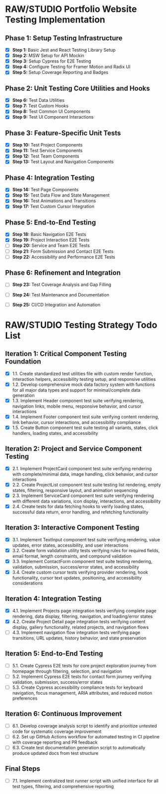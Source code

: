 # RAW/STUDIO Portfolio Website Testing Implementation

## Phase 1: Setup Testing Infrastructure
- [x] **Step 1:** Basic Jest and React Testing Library Setup
- [x] **Step 2:** MSW Setup for API Mockin
- [x] **Step 3:** Setup Cypress for E2E Testing
- [x] **Step 4:** Configure Testing for Framer Motion and Radix UI
- [x] **Step 5:** Setup Coverage Reporting and Badges
## Phase 2: Unit Testing Core Utilities and Hooks
- [x] **Step 6:** Test Data Utilities
- [x] **Step 7:** Test Custom Hooks
- [x] **Step 8:** Test Common UI Components
- [x] **Step 9:** Test UI Component Interactions
## Phase 3: Feature-Specific Unit Tests
- [x] **Step 10:** Test Project Components
- [x] **Step 11:** Test Service Components
- [x] **Step 12:** Test Team Components
- [x] **Step 13:** Test Layout and Navigation Components
## Phase 4: Integration Testing
- [x] **Step 14:** Test Page Components
- [x] **Step 15:** Test Data Flow and State Management
- [x] **Step 16:** Test Animations and Transitions
- [x] **Step 17:** Test Custom Cursor Integration
## Phase 5: End-to-End Testing
- [x] **Step 18:** Basic Navigation E2E Tests
- [x] **Step 19:** Project Interaction E2E Tests
- [ ] **Step 20:** Service and Team E2E Tests
- [ ] **Step 21:** Form Submission and Contact E2E Tests
- [ ] **Step 22:** Accessibility and Performance E2E Tests
## Phase 6: Refinement and Integration
- [ ] **Step 23:** Test Coverage Analysis and Gap Filling
- [ ] **Step 24:** Test Maintenance and Documentation
- [ ] **Step 25:** CI/CD Integration and Automation


# RAW/STUDIO Testing Strategy Todo List

## Iteration 1: Critical Component Testing Foundation

- [x] 1.1. Create standardized test utilities file with custom render function, interaction helpers, accessibility testing setup, and responsive utilities
- [x] 1.2. Develop comprehensive mock data factory system with functions for all major data types and support for minimal/complete data generation
- [x] 1.3. Implement Header component test suite verifying rendering, navigation links, mobile menu, responsive behavior, and cursor interactions
- [x] 1.4. Implement Footer component test suite verifying content rendering, link behavior, cursor interactions, and accessibility compliance
- [x] 1.5. Create Button component test suite testing all variants, states, click handlers, loading states, and accessibility

## Iteration 2: Project and Service Component Testing

- [x] 2.1. Implement ProjectCard component test suite verifying rendering with complete/minimal data, image handling, click behavior, and cursor interactions
- [x] 2.2. Create ProjectList component test suite testing list rendering, empty states, filtering, responsive layout, and animation sequencing
- [x] 2.3. Implement ServiceCard component test suite verifying rendering with different data variations, icon display, interactions, and accessibility
- [x] 2.4. Create tests for data fetching hooks to verify loading states, successful data return, error handling, and refetching functionality

## Iteration 3: Interactive Component Testing

- [x] 3.1. Implement TextInput component test suite verifying rendering, value updates, error states, accessibility, and user interactions
- [x] 3.2. Create form validation utility tests verifying rules for required fields, email format, length constraints, and compound validation
- [x] 3.3. Implement ContactForm component test suite testing rendering, validation, submission, success/error states, and accessibility
- [x] 3.4. Create custom cursor tests verifying provider rendering, hook functionality, cursor text updates, positioning, and accessibility considerations

## Iteration 4: Integration Testing

- [x] 4.1. Implement Projects page integration tests verifying complete page rendering, data display, filtering, navigation, and loading/error states
- [x] 4.2. Create Project Detail page integration tests verifying content display, gallery functionality, related projects, and navigation flows
- [ ] 4.3. Implement navigation flow integration tests verifying page transitions, URL updates, history behavior, and state preservation

## Iteration 5: End-to-End Testing

- [ ] 5.1. Create Cypress E2E tests for core project exploration journey from homepage through filtering, selection, and navigation
- [ ] 5.2. Implement Cypress E2E tests for contact form journey verifying validation, submission, success/error states
- [ ] 5.3. Create Cypress accessibility compliance tests for keyboard navigation, focus management, ARIA attributes, and reduced motion preferences

## Iteration 6: Continuous Improvement

- [ ] 6.1. Develop coverage analysis script to identify and prioritize untested code for systematic coverage improvement
- [ ] 6.2. Set up GitHub Actions workflow for automated testing in CI pipeline with coverage reporting and PR feedback
- [ ] 6.3. Create test documentation generation script to automatically produce updated docs from test structure

## Final Steps

- [ ] 7.1. Implement centralized test runner script with unified interface for all test types, filtering, and comprehensive reporting
